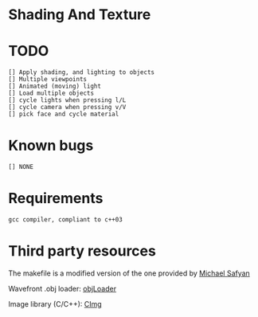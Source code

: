 # Shading And Texture

# TODO

	[] Apply shading, and lighting to objects
	[] Multiple viewpoints 
	[] Animated (moving) light
	[] Load multiple objects
	[] cycle lights when pressing l/L
	[] cycle camera when pressing v/V
	[] pick face and cycle material

# Known bugs

	[] NONE

# Requirements

	gcc compiler, compliant to c++03

# Third party resources

The makefile is a modified version of the one provided by [Michael Safyan](https://sites.google.com/site/michaelsafyan/software-engineering/how-to-write-a-makefile)

Wavefront .obj loader: 
[objLoader](http://www.kixor.net/dev/objloader/) 

Image library (C/C++):
[CImg](http://cimg.sourceforge.net/)